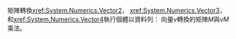 矩陣轉換<xref:System.Numerics.Vector2>， <xref:System.Numerics.Vector3>，和<xref:System.Numerics.Vector4>執行個體以資料列： 向量*v*轉換的矩陣*M*與*vM*乘法。